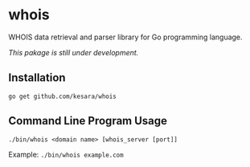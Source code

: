 # whois
WHOIS data retrieval and parser library for Go programming language.

*This pakage is still under development.*

## Installation
`go get github.com/kesara/whois`

## Command Line Program Usage
`./bin/whois <domain name> [whois_server [port]]`

Example:
`./bin/whois example.com`
